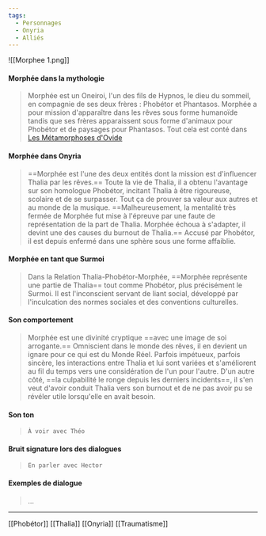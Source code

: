 ```yaml
---
tags:
  - Personnages
  - Onyria
  - Alliés
---
```

![[Morphee 1.png]]
#### Morphée dans la mythologie 

> Morphée est un Oneiroi, l'un des fils de Hypnos, le dieu du sommeil, en compagnie de ses deux frères : Phobétor et Phantasos. Morphée a pour mission d'apparaître dans les rêves sous forme humanoïde tandis que ses frères apparaissent sous forme d'animaux pour Phobétor et de paysages pour Phantasos. Tout cela est conté dans [Les Métamorphoses d'Ovide](https://fr.wikipedia.org/wiki/Morph%C3%A9e)
#### Morphée dans Onyria

> ==Morphée est l'une des deux entités dont la mission est d'influencer Thalia par les rêves.== Toute la vie de Thalia, il a obtenu l'avantage sur son homologue Phobétor, incitant Thalia à être rigoureuse, scolaire et de se surpasser. Tout ça de prouver sa valeur aux autres et au monde de la musique. ==Malheureusement, la mentalité très fermée de Morphée fut mise à l'épreuve par une faute de représentation de la part de Thalia. Morphée échoua à s'adapter, il devint une des causes du burnout de Thalia.== Accusé par Phobétor, il est depuis enfermé dans une sphère sous une forme affaiblie.
#### Morphée en tant que Surmoi

> Dans la Relation Thalia-Phobétor-Morphée, ==Morphée représente une partie de Thalia== tout comme Phobétor, plus précisément le Surmoi. Il est l'inconscient servant de liant social, développé par l'inculcation des normes sociales et des conventions culturelles.
#### Son comportement

> Morphée est une divinité cryptique ==avec une image de soi arrogante.== Omniscient dans le monde des rêves, il en devient un ignare pour ce qui est du Monde Réel. Parfois impétueux, parfois sincère, les interactions entre Thalia et lui sont variées et s'améliorent au fil du temps vers une considération de l'un pour l'autre. D'un autre côté, ==la culpabilité le ronge depuis les derniers incidents==, il s'en veut d'avoir conduit Thalia vers son burnout et de ne pas avoir pu se révéler utile lorsqu'elle en avait besoin. 
#### Son ton

> `À voir avec Théo`
#### Bruit signature lors des dialogues

> `En parler avec Hector`
#### Exemples de dialogue

> ...

---

[[Phobétor]] [[Thalia]] [[Onyria]] [[Traumatisme]]